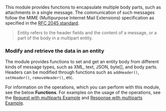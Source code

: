 This module provides functions to encapsulate multiple body parts, such as attachments in a single message. The
 communication of such messages follow the MIME (Multipurpose Internet Mail Extensions) specification as specified in
  the [RFC 2045 standard](https://www.ietf.org/rfc/rfc2045.txt).

> Entity refers to the header fields and the content of a message, or a part of the body in a multipart entity. 

### Modify and retrieve the data in an entity
The module provides functions to set and get an entity body from different kinds of message types, such as XML, text, JSON, byte[], and body parts. Headers can be modified through functions such as `addHeader()`, `setHeader()`, `removeHeader()`, etc. 

For information on the operations, which you can perform with this module, see the below **Functions**. For examples on the usage of the operations, see the [Request with multiparts Example](https://ballerina.io/learn/by-example/request-with-multiparts.html) and [Response with multiparts Example](https://ballerina.io/learn/by-example/response-with-multiparts.html).
